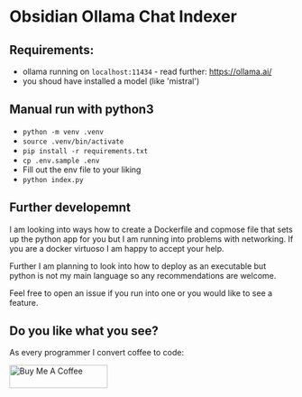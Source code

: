 # Obsidian Ollama Chat Indexer


## Requirements:

* ollama running on `localhost:11434` - read further: https://ollama.ai/
* you shoud have installed a model (like 'mistral')

## Manual run with python3

* `python -m venv .venv`
* `source .venv/bin/activate`
* `pip install -r requirements.txt`
* `cp .env.sample .env`
* Fill out the env file to your liking
* `python index.py`

## Further developemnt

I am looking into ways how to create a Dockerfile and copmose file that sets
up the python app for you but I am running into problems with networking. If 
you are a docker virtuoso I am happy to accept your help. 

Further I am planning to look into how to deploy as an executable but python
is not my main language so any recommendations are welcome. 

Feel free to open an issue if you run into one or you would like to see a feature.


## Do you like what you see?

As every programmer I convert coffee to code:

<a href="https://www.buymeacoffee.com/brumik" target="_blank"><img src="https://cdn.buymeacoffee.com/buttons/default-orange.png" alt="Buy Me A Coffee" height="41" width="174"></a>
